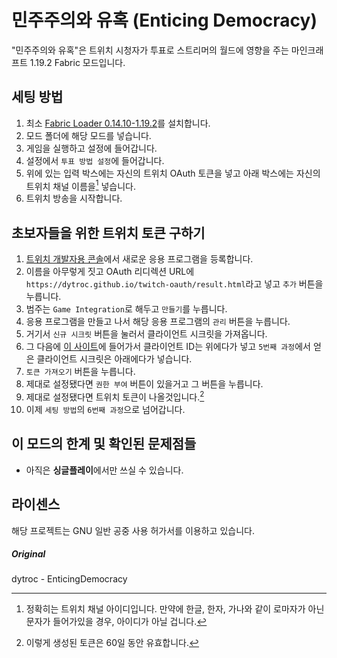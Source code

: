 # 민주주의와 유혹 (Enticing Democracy)
"민주주의와 유혹"은 트위치 시청자가 투표로 스트리머의 월드에 영향을 주는 마인크래프트 1.19.2 Fabric 모드입니다.

## 세팅 방법
1. 최소 [Fabric Loader 0.14.10-1.19.2](https://fabricmc.net/use/installer/)를 설치합니다.
2. 모드 폴더에 해당 모드를 넣습니다.
3. 게임을 실행하고 설정에 들어갑니다.
4. 설정에서 `투표 방법 설정`에 들어갑니다.
5. 위에 있는 입력 박스에는 자신의 트위치 OAuth 토큰을 넣고 아래 박스에는 자신의 트위치 채널 이름을[^1] 넣습니다.
6. 트위치 방송을 시작합니다.

## 초보자들을 위한 트위치 토큰 구하기
1. [트위치 개발자용 콘솔](https://dev.twitch.tv/console/apps)에서 새로운 응용 프로그램을 등록합니다.
2. 이름을 아무렇게 짓고 OAuth 리디렉션 URL에 `https://dytroc.github.io/twitch-oauth/result.html`라고 넣고 `추가` 버튼을 누릅니다.
3. 범주는 `Game Integration`로 해두고 `만들기`를 누릅니다.
4. 응용 프로그램을 만들고 나서 해당 응용 프로그램의 `관리` 버튼을 누릅니다.
5. 거기서 `신규 시크릿` 버튼을 눌러서 클라이언트 시크릿을 가져옵니다.
6. 그 다음에 [이 사이트](https://dytroc.github.io/twitch-oauth)에 들어가서 클라이언트 ID는 위에다가 넣고 `5번째 과정`에서 얻은 클라이언트 시크릿은 아래에다가 넣습니다.
7. `토큰 가져오기` 버튼을 누릅니다.
8. 제대로 설정됐다면 `권한 부여` 버튼이 있을거고 그 버튼을 누릅니다.
9. 제대로 설정됐다면 트위치 토큰이 나올것입니다.[^2]
10. 이제 `세팅 방법`의 `6번째 과정`으로 넘어갑니다.

## 이 모드의 한계 및 확인된 문제점들
* 아직은 **싱글플레이**에서만 쓰실 수 있습니다.

## 라이센스
해당 프로젝트는 GNU 일반 공중 사용 허가서를 이용하고 있습니다.

[^1]: 정확히는 트위치 채널 아이디입니다. 만약에 한글, 한자, 가나와 같이 로마자가 아닌 문자가 들어가있을 경우, 아이디가 아닐 겁니다.
[^2]: 이렇게 생성된 토큰은 60일 동안 유효합니다.
[^3]: 수정된 프로젝트들에게도 적용되는 규칙입니다.

##### Original
dytroc - EnticingDemocracy
